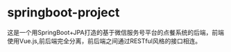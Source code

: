 # springboot-project
这是一个用SpringBoot+JPA打造的基于微信服务号平台的点餐系统的后端，前端使用Vue.js,前后端完全分离，前后端之间通过RESTful风格的接口相连。
